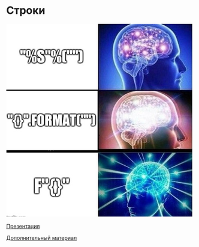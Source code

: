 #  Строки


![](./Lesson_5/r_1795569_HYpFd.jpg)

[Презентация](https://github.com/ximik666/aip_1_course/blob/main/lessons/Lesson_5/%D0%BF%D1%80%D0%B5%D0%B7%D0%B5%D0%BD%D1%82%D0%B0%D1%86%D0%B8%D1%8F.pdf)

[Дополнительный материал](https://python-scripts.com/loops-for-while)